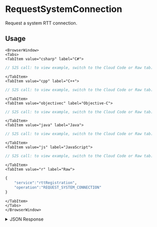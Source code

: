# RequestSystemConnection
Request a system RTT connection.

<PartialServop service_name="rttRegistration" operation_name="REQUEST_SYSTEM_CONNECTION" />

## Usage

```mdx-code-block
<BrowserWindow>
<Tabs>
<TabItem value="csharp" label="C#">
```

```csharp
// S2S call: to view example, switch to the Cloud Code or Raw tab.
```

```mdx-code-block
</TabItem>
<TabItem value="cpp" label="C++">
```

```cpp
// S2S call: to view example, switch to the Cloud Code or Raw tab.
```

```mdx-code-block
</TabItem>
<TabItem value="objectivec" label="Objective-C">
```

```objectivec
// S2S call: to view example, switch to the Cloud Code or Raw tab.
```

```mdx-code-block
</TabItem>
<TabItem value="java" label="Java">
```

```java
// S2S call: to view example, switch to the Cloud Code or Raw tab.
```

```mdx-code-block
</TabItem>
<TabItem value="js" label="JavaScript">
```

```javascript
// S2S call: to view example, switch to the Cloud Code or Raw tab.
```

```mdx-code-block
</TabItem>
<TabItem value="r" label="Raw">
```

```r
{
    "service":"rttRegistration",
    "operation":"REQUEST_SYSTEM_CONNECTION"
}
```

```mdx-code-block
</TabItem>
</Tabs>
</BrowserWindow>
```
<details>
<summary>JSON Response</summary>

```json
{
  "data": {
    "endpoints": [
      {
        "protocol": "ws",
        "port": 443,
        "host": "evsweba-baas.braincloudservers.com",
        "ssl": true,
        "ca": "GoDaddy"
      }
    ],
    "auth": {
      "X-APPID": "13229",
      "X-RTT-SECRET": "N@n@n@N@n@n@N@n@n@N@n@n@B@tm@n!"
    }
  },
  "status": 200
}
```

</details>

